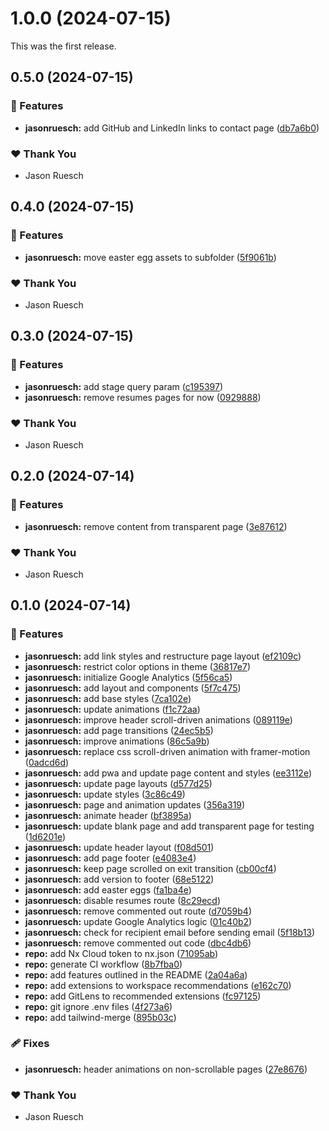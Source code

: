 # 1.0.0 (2024-07-15)

This was the first release.


## 0.5.0 (2024-07-15)


### 🚀 Features

- **jasonruesch:** add GitHub and LinkedIn links to contact page ([db7a6b0](https://github.com/jasonruesch/jasonruesch/commit/db7a6b0))

### ❤️  Thank You

- Jason Ruesch

## 0.4.0 (2024-07-15)


### 🚀 Features

- **jasonruesch:** move easter egg assets to subfolder ([5f9061b](https://github.com/jasonruesch/jasonruesch/commit/5f9061b))

### ❤️  Thank You

- Jason Ruesch

## 0.3.0 (2024-07-15)


### 🚀 Features

- **jasonruesch:** add stage query param ([c195397](https://github.com/jasonruesch/jasonruesch/commit/c195397))
- **jasonruesch:** remove resumes pages for now ([0929888](https://github.com/jasonruesch/jasonruesch/commit/0929888))

### ❤️  Thank You

- Jason Ruesch

## 0.2.0 (2024-07-14)


### 🚀 Features

- **jasonruesch:** remove content from transparent page ([3e87612](https://github.com/jasonruesch/jasonruesch/commit/3e87612))

### ❤️  Thank You

- Jason Ruesch

## 0.1.0 (2024-07-14)


### 🚀 Features

- **jasonruesch:** add link styles and restructure page layout ([ef2109c](https://github.com/jasonruesch/jasonruesch/commit/ef2109c))
- **jasonruesch:** restrict color options in theme ([36817e7](https://github.com/jasonruesch/jasonruesch/commit/36817e7))
- **jasonruesch:** initialize Google Analytics ([5f56ca5](https://github.com/jasonruesch/jasonruesch/commit/5f56ca5))
- **jasonruesch:** add layout and components ([5f7c475](https://github.com/jasonruesch/jasonruesch/commit/5f7c475))
- **jasonruesch:** add base styles ([7ca102e](https://github.com/jasonruesch/jasonruesch/commit/7ca102e))
- **jasonruesch:** update animations ([f1c72aa](https://github.com/jasonruesch/jasonruesch/commit/f1c72aa))
- **jasonruesch:** improve header scroll-driven animations ([089119e](https://github.com/jasonruesch/jasonruesch/commit/089119e))
- **jasonruesch:** add page transitions ([24ec5b5](https://github.com/jasonruesch/jasonruesch/commit/24ec5b5))
- **jasonruesch:** improve animations ([86c5a9b](https://github.com/jasonruesch/jasonruesch/commit/86c5a9b))
- **jasonruesch:** replace css scroll-driven animation with framer-motion ([0adcd6d](https://github.com/jasonruesch/jasonruesch/commit/0adcd6d))
- **jasonruesch:** add pwa and update page content and styles ([ee3112e](https://github.com/jasonruesch/jasonruesch/commit/ee3112e))
- **jasonruesch:** update page layouts ([d577d25](https://github.com/jasonruesch/jasonruesch/commit/d577d25))
- **jasonruesch:** update styles ([3c86c49](https://github.com/jasonruesch/jasonruesch/commit/3c86c49))
- **jasonruesch:** page and animation updates ([356a319](https://github.com/jasonruesch/jasonruesch/commit/356a319))
- **jasonruesch:** animate header ([bf3895a](https://github.com/jasonruesch/jasonruesch/commit/bf3895a))
- **jasonruesch:** update blank page and add transparent page for testing ([1d6201e](https://github.com/jasonruesch/jasonruesch/commit/1d6201e))
- **jasonruesch:** update header layout ([f08d501](https://github.com/jasonruesch/jasonruesch/commit/f08d501))
- **jasonruesch:** add page footer ([e4083e4](https://github.com/jasonruesch/jasonruesch/commit/e4083e4))
- **jasonruesch:** keep page scrolled on exit transition ([cb00cf4](https://github.com/jasonruesch/jasonruesch/commit/cb00cf4))
- **jasonruesch:** add version to footer ([68e5122](https://github.com/jasonruesch/jasonruesch/commit/68e5122))
- **jasonruesch:** add easter eggs ([fa1ba4e](https://github.com/jasonruesch/jasonruesch/commit/fa1ba4e))
- **jasonruesch:** disable resumes route ([8c29ecd](https://github.com/jasonruesch/jasonruesch/commit/8c29ecd))
- **jasonruesch:** remove commented out route ([d7059b4](https://github.com/jasonruesch/jasonruesch/commit/d7059b4))
- **jasonruesch:** update Google Analytics logic ([01c40b2](https://github.com/jasonruesch/jasonruesch/commit/01c40b2))
- **jasonruesch:** check for recipient email before sending email ([5f18b13](https://github.com/jasonruesch/jasonruesch/commit/5f18b13))
- **jasonruesch:** remove commented out code ([dbc4db6](https://github.com/jasonruesch/jasonruesch/commit/dbc4db6))
- **repo:** add Nx Cloud token to nx.json ([71095ab](https://github.com/jasonruesch/jasonruesch/commit/71095ab))
- **repo:** generate CI workflow ([8b7fba0](https://github.com/jasonruesch/jasonruesch/commit/8b7fba0))
- **repo:** add features outlined in the README ([2a04a6a](https://github.com/jasonruesch/jasonruesch/commit/2a04a6a))
- **repo:** add extensions to workspace recommendations ([e162c70](https://github.com/jasonruesch/jasonruesch/commit/e162c70))
- **repo:** add GitLens to recommended extensions ([fc97125](https://github.com/jasonruesch/jasonruesch/commit/fc97125))
- **repo:** git ignore .env files ([4f273a6](https://github.com/jasonruesch/jasonruesch/commit/4f273a6))
- **repo:** add tailwind-merge ([895b03c](https://github.com/jasonruesch/jasonruesch/commit/895b03c))

### 🩹 Fixes

- **jasonruesch:** header animations on non-scrollable pages ([27e8676](https://github.com/jasonruesch/jasonruesch/commit/27e8676))

### ❤️  Thank You

- Jason Ruesch